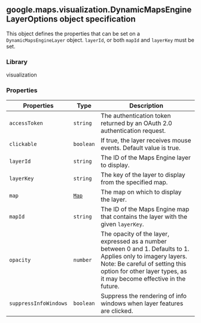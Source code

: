 <h2 id="DynamicMapsEngineLayerOptions">
google.maps.visualization.DynamicMapsEngineLayerOptions
object specification
</h2><p>This object defines the properties that can be set on a <code>DynamicMapsEngineLayer</code> object. <code>layerId</code>, or both <code>mapId</code> and <code>layerKey</code> must be set.</p><h3 id="devsite_header_372">Library</h3><p>visualization</p><h3 id="devsite_header_373">Properties</h3><table summary="interface DynamicMapsEngineLayerOptions - Properties" width="100%">
<thead>
<tr><th>Properties</th>
<th>Type</th>
<th>Description</th>
</tr></thead>
<tbody>
<tr>
<td><code>accessToken</code></td>
<td><code>string</code></td>
<td>The authentication token returned by an OAuth 2.0 authentication request.</td>
</tr>
<tr>
<td><code>clickable</code></td>
<td><code>boolean</code></td>
<td>If true, the layer receives mouse events. Default value is true.</td>
</tr>
<tr>
<td><code>layerId</code></td>
<td><code>string</code></td>
<td>The ID of the Maps Engine layer to display.</td>
</tr>
<tr>
<td><code>layerKey</code></td>
<td><code>string</code></td>
<td>The key of the layer to display from the specified map.</td>
</tr>
<tr>
<td><code>map</code></td>
<td><code><a href="https://github.com/amenadiel/google-maps-documentation/blob/master/docs/google.maps.Map.md">Map</a></code></td>
<td>The map on which to display the layer.</td>
</tr>
<tr>
<td><code>mapId</code></td>
<td><code>string</code></td>
<td>The ID of the Maps Engine map that contains the layer with the given <code>layerKey</code>.</td>
</tr>
<tr>
<td><code>opacity</code></td>
<td><code>number</code></td>
<td>The opacity of the layer, expressed as a number between 0 and 1. Defaults to 1. Applies only to imagery layers. Note: Be careful of setting this option for other layer types, as it may become effective in the future.</td>
</tr>
<tr>
<td><code>suppressInfoWindows</code></td>
<td><code>boolean</code></td>
<td>Suppress the rendering of info windows when layer features are clicked.</td>
</tr>
</tbody>
</table>